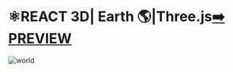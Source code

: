 
 
 
 # ⚛️REACT 3D| Earth :earth_americas:|Three.js[:arrow_right: PREVIEW](https://erik161.github.io/React-3D-EARTH-THREE.JS/)
 
 
 ![world](https://user-images.githubusercontent.com/26189854/173259825-a9452b46-47c1-4131-baab-e6149aca47b4.gif)

